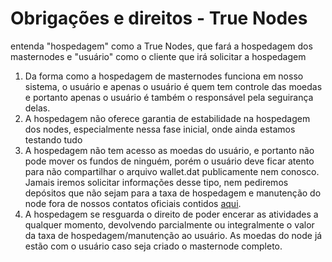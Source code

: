 # Obrigações e direitos - True Nodes

entenda "hospedagem" como a True Nodes, que fará a hospedagem dos masternodes e "usuário" como o cliente que irá solicitar a hospedagem

1. Da forma como a hospedagem de masternodes funciona em nosso sistema, o usuário e apenas o usuário é quem tem controle das moedas e portanto apenas o usuário é também o responsável pela seguirança delas.
2. A hospedagem não oferece garantia de estabilidade na hospedagem dos nodes, especialmente nessa fase inicial, onde ainda estamos testando tudo
3. A hospedagem não tem acesso as moedas do usuário, e portanto não pode mover os fundos de ninguém, porém o usuário deve ficar atento para não compartilhar o arquivo wallet.dat publicamente nem conosco. Jamais iremos solicitar informações desse tipo, nem pediremos depósitos que não sejam para a taxa de hospedagem e manutenção do node fora de nossos contatos oficiais contidos [aqui](README.md).
4. A hospedagem se resguarda o direito de poder encerar as atividades a qualquer momento, devolvendo parcialmente ou integralmente o valor da taxa de hospedagem/manutenção ao usuário. As moedas do node já estão com o usuário caso seja criado o masternode completo.
